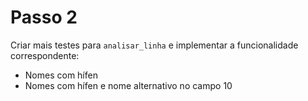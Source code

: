 # Passo 2

Criar mais testes para `analisar_linha` e implementar  a funcionalidade correspondente:

* Nomes com hífen
* Nomes com hífen e nome alternativo no campo 10
